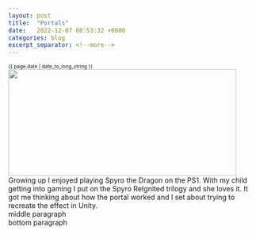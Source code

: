 ```yaml
---
layout: post
title:  "Portals"
date:   2022-12-07 08:53:32 +0800
categories: blog
excerpt_separator: <!--more-->
---
```


<div style="font-size: 10px">
{{ page.date | date_to_long_string }}
</div>

<img class="post-img-center" src="/assets/img/tmp.jpg" width="460" height="215">

<div>
Growing up I enjoyed playing Spyro the Dragon on the PS1. With my child getting into gaming I put on the Spyro ReIgnited trilogy and she loves it. It got me thinking about how the portal worked and I set about trying to recreate the effect in Unity.
<!--more-->
</div>

<div>
middle paragraph
</div>

<div>
bottom paragraph
</div>